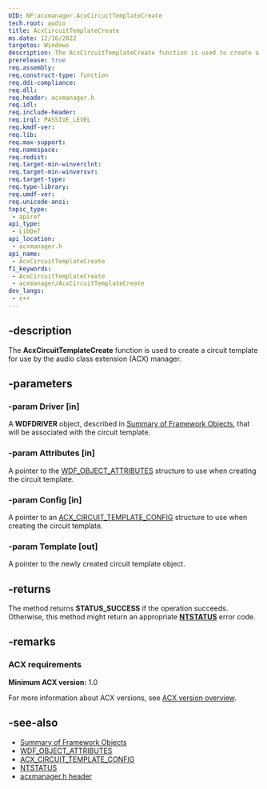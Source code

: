 ```yaml
---
UID: NF:acxmanager.AcxCircuitTemplateCreate
tech.root: audio
title: AcxCircuitTemplateCreate
ms.date: 12/16/2022
targetos: Windows
description: The AcxCircuitTemplateCreate function is used to create a circuit template for use by the audio class extension (ACX) manager.
prerelease: true
req.assembly: 
req.construct-type: function
req.ddi-compliance: 
req.dll: 
req.header: acxmanager.h
req.idl: 
req.include-header: 
req.irql: PASSIVE_LEVEL
req.kmdf-ver: 
req.lib: 
req.max-support: 
req.namespace: 
req.redist: 
req.target-min-winverclnt: 
req.target-min-winversvr: 
req.target-type: 
req.type-library: 
req.umdf-ver: 
req.unicode-ansi: 
topic_type:
 - apiref
api_type:
 - LibDef
api_location:
 - acxmanager.h
api_name:
 - AcxCircuitTemplateCreate
f1_keywords:
 - AcxCircuitTemplateCreate
 - acxmanager/AcxCircuitTemplateCreate
dev_langs:
 - c++
---
```


## -description

The **AcxCircuitTemplateCreate** function is used to create a circuit template for use by the audio class extension (ACX) manager.

## -parameters

### -param Driver [in]

A **WDFDRIVER** object, described in [Summary of Framework Objects](/windows-hardware/drivers/wdf/summary-of-framework-objects), that will be associated with the circuit template.

### -param Attributes [in]

A pointer to the [WDF_OBJECT_ATTRIBUTES](../wdfobject/ns-wdfobject-_wdf_object_attributes.md) structure to use when creating the circuit template.

### -param Config [in]

A pointer to an [ACX_CIRCUIT_TEMPLATE_CONFIG](ns-acxmanager-acx_circuit_template_config.md) structure to use when creating the circuit template.

### -param Template [out]

A pointer to the newly created circuit template object.

## -returns

The method returns **STATUS_SUCCESS** if the operation succeeds. Otherwise, this method might return an appropriate **[NTSTATUS](/windows-hardware/drivers/kernel/ntstatus-values)** error code.

## -remarks

### ACX requirements

**Minimum ACX version:** 1.0

For more information about ACX versions, see [ACX version overview](/windows-hardware/drivers/audio/acx-version-overview).

## -see-also

- [Summary of Framework Objects](/windows-hardware/drivers/wdf/summary-of-framework-objects)
- [WDF_OBJECT_ATTRIBUTES](../wdfobject/ns-wdfobject-_wdf_object_attributes.md)
- [ACX_CIRCUIT_TEMPLATE_CONFIG](ns-acxmanager-acx_circuit_template_config.md)
- [NTSTATUS](/windows-hardware/drivers/kernel/ntstatus-values)
- [acxmanager.h header](index.md)

